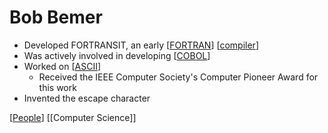# Bob Bemer

- Developed FORTRANSIT, an early [[FORTRAN]] [[compiler]]
- Was actively involved in developing [[COBOL]]
- Worked on [[ASCII]]
  - Received the IEEE Computer Society's Computer Pioneer Award for this work
- Invented the escape character

[[People]] [[Computer Science]]

[//begin]: # "Autogenerated link references for markdown compatibility"
[fortran]: fortran "FORTRAN"
[compiler]: compiler "Compiler"
[cobol]: cobol "COBOL"
[ascii]: ascii "ASCII"
[people]: people "People"
[computer-science]: computer-science "Computer Science"
[//end]: # "Autogenerated link references"